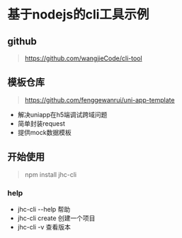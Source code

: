 # 基于nodejs的cli工具示例

## github
> https://github.com/wangjieCode/cli-tool


## 模板仓库
> https://github.com/fenggewanrui/uni-app-template

- 解决uniapp在h5端调试跨域问题
- 简单封装request
- 提供mock数据模板

## 开始使用

> npm install jhc-cli

### help
- jhc-cli --help 帮助
- jhc-cli create 创建一个项目
- jhc-cli -v     查看版本


